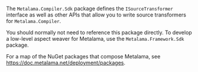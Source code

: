 The `Metalama.Compiler.Sdk` package defines the `ISourceTransformer` interface as well as other APIs that allow you to write source transformers for `Metalama.Compiler`.

You should normally not need to reference this package directly. To develop a low-level aspect weaver for Metalama, use the `Metalama.Framework.Sdk` package.

For a map of the NuGet packages that compose Metalama, see https://doc.metalama.net/deployment/packages.